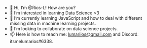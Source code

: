 - 👋 Hi, I’m @Rios-L! How are you?
- 👀 I’m interested in learning Data Science <3 
- 🌱 I’m currently learning JavaScript and how to deal with different missing data in machine learning projects.
- 💞️ I’m looking to collaborate on data science projects.
- 📫 Here is how to reach me: lumariios@gmail.com and Discord: itsmelumarios#6338.

<!---
Rios-L/Rios-L is a ✨ special ✨ repository because its `README.md` (this file) appears on your GitHub profile.
You can click the Preview link to take a look at your changes.
--->
